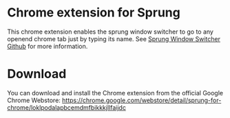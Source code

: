 # Chrome extension for Sprung

This chrome extension enables the sprung window switcher to go to any openend chrome tab just by typing its name.
See [Sprung Window Switcher Github](https://github.com/guija/sprung) for more information.

# Download

You can download and install the Chrome extension from the official Google Chrome Webstore: https://chrome.google.com/webstore/detail/sprung-for-chrome/loklpodalapbcemdmfbikkkjllfaijdc
